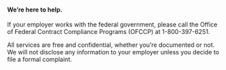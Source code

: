 ---
---

#### We’re here to help.

If your employer works with the federal government, please call the Office of Federal Contract Compliance Programs (OFCCP) at 1-800-397-6251.

All services are free and confidential, whether you’re documented or not. We will not disclose any information to your employer unless you decide to file a formal complaint.

